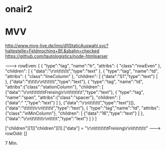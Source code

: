 onair2
======

MVV
===
http://www.mvg-live.de/ims/dfiStaticAuswahl.svc?haltestelle=Feldmoching+Bf.&sbahn=checked
https://github.com/tautologistics/node-htmlparser

---> rowEven:
[
  {
    "type":"tag",
    "name":"tr",
    "attribs":
    {
      "class":"rowEven"
    },
    "children":
      [
        {
          "data":"\r\n\t\t\t\t","type":"text"
        },
        {
          "type":"tag",
          "name":"td",
          "attribs":
          {
            "class":"lineColumn"
          },
          "children":
          [
            {"data":"S1","type":"text"}
          ]
        },
        {"data":"\t\t\t\r\n\t\t\t\t","type":"text"},
        {
          "type":"tag",
          "name":"td",
          "attribs":{"class":"stationColumn"},
          "children":
          [
            {"data":"\r\n\t\t\t\t\tFreising\r\n\t\t\t\t\t","type":"text"},
            {
              "type":"tag",
              "name":"span",
              "attribs":{"class":"spacer"},
              "children":
              [
                {"data":"&nbsp;","type":"text"}
              ]
            },
            {"data":"\r\n\t\t\t\t","type":"text"}]},
            {"data":"\t\t\t\t\r\n\t\t\t\t","type":"text"},
            {
              "type":"tag","name":"td",
              "attribs":{"class":"inMinColumn"},
              "children":
              [
                {"data":"16","type":"text"}
              ]
            },
            {"data":"\r\n\t\t\t\t\r\n\t\t\t","type":"text"}
          ]
        }
      ]

["children"][1]["children"][1].["data"] = "\r\n\t\t\t\t\tFreising\r\n\t\t\t\t\t"
---> rowOdd: []

7 Min.
